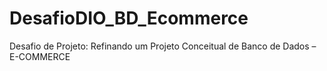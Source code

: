 # DesafioDIO_BD_Ecommerce
Desafio de Projeto: Refinando um Projeto Conceitual de Banco de Dados – E-COMMERCE
